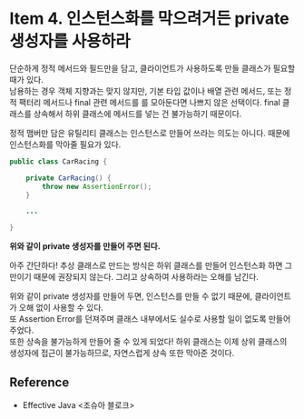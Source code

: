 # Item 4. 인스턴스화를 막으려거든 private 생성자를 사용하라


단순하게 정적 메서드와 필드만을 담고, 클라이언트가 사용하도록 만들 클래스가 필요할 때가 있다. <br>
남용하는 경우 객체 지향과는 맞지 않지만, 기본 타입 값이나 배열 관련 메서드, 또는 정적 팩터리 메서드나 final 관련 메서드를 를 모아둔다면 나쁘지 않은 선택이다. final 클래스를 상속해서 하위 클래스에 메서드를 넣는 건 불가능하기 때문이다. <br>

정적 맴버만 담은 유틸리티 클래스는 인스턴스로 만들어 쓰라는 의도는 아니다. 때문에 인스턴스화를 막아줄 필요가 있다. <br>

```java
public class CarRacing {

    private CarRacing() {
        throw new AssertionError();
    }

    ...

}
```

**위와 같이 private 생성자를 만들어 주면 된다.** <br>

아주 간단하다! 추상 클래스로 만드는 방식은 하위 클래스를 만들어 인스턴스화 하면 그만이기 때문에 권장되지 않는다. 그리고 상속하여 사용하라는 오해를 남긴다. <br>

위와 같이 private 생성자를 만들어 두면, 인스턴스를 만들 수 없기 때문에, 클라이언트가 오해 없이 사용할 수 있다. <br>
또 Assertion Error를 던져주며 클래스 내부에서도 실수로 사용할 일이 없도록 만들어 주었다. <br>
또한 상속을 불가능하게 만들어 줄 수 있게 되었다! 하위 클래스는 이제 상위 클래스의 생성자에 접근이 불가능하므로, 자연스럽게 상속 또한 막아준 것이다. 



## Reference
- Effective Java <조슈아 블로크>
